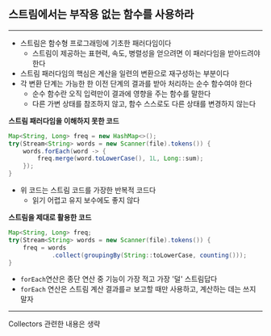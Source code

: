## 스트림에서는 부작용 없는 함수를 사용하라
---
- 스트림은 함수형 프로그래밍에 기초한 패러다임이다
	- 스트림이 제공하는 표현력, 속도, 병렬성을 얻으려면 이 패러다임을 받아드려야 한다
- 스트림 패러다임의 핵심은 계산을 일련의 변환으로 재구성하는 부분이다
- 각 변환 단계는 가능한 한 이전 단계의 결과를 받아 처리하는 순수 함수여야 한다
	- 순수 함수란 오직 입력만이 결과에 영향을 주는 함수를 말한다
	- 다른 가변 상태를 참조하지 않고, 함수 스스로도 다른 상태를 변경하지 않는다

**스트림 패러다임을 이해하지 못한 코드**
```Java
Map<String, Long> freq = new HashMap<>();
try(Stream<String> words = new Scanner(file).tokens()) {
	words.forEach(word -> {
		freq.merge(word.toLowerCase(), 1L, Long::sum);
	});
}
```
- 위 코드는 스트림 코드를 가장한 반복적 코드다
	- 읽기 어렵고 유지 보수에도 좋지 않다

**스트림을 제대로 활용한 코드**
```Java
Map<String, Long> freq;
try(Stream<String> words = new Scanner(file).tokens()) {
	freq = words
			.collect(groupingBy(String::toLowerCase, counting()));
}
```

- `forEach`연산은 종단 연산 중 기능이 가장 적고 가장 '덜' 스트림답다
- `forEach` 연산은 스트림 계산 결과를ㄹ 보고할 때만 사용하고, 계산하는 데는 쓰지 말자
---
Collectors 관련한 내용은 생략
